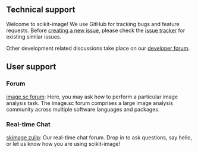 ## Technical support

Welcome to scikit-image! We use GitHub for tracking bugs and feature requests.
Before [creating a new
issue](https://github.com/scikit-image/scikit-image/issues/new/choose), please
check the [issue tracker](https://github.com/scikit-image/scikit-image/issues)
for existing similar issues.

Other development related discussions take place on our [developer
forum](https://discuss.scientific-python.org/c/contributor/skimage).

## User support

### Forum

[image.sc forum](https://forum.image.sc/tag/scikit-image): Here, you may ask
how to perform a particular image analysis task.
The image.sc forum comprises a large image analysis community
across multiple software languages and packages.

### Real-time Chat

[skimage zulip](https://skimage.zulipchat.com): Our real-time chat forum.
Drop in to ask questions, say hello, or let us know how you are using
scikit-image!
